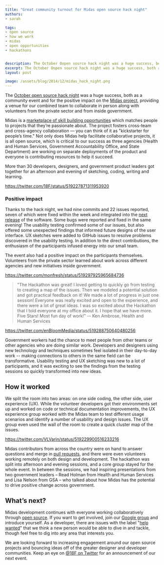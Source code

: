 ```yaml
---
title: "Great community turnout for Midas open source hack night"
authors:
- sarah

tags:
- open source
- how we work
- midas
- open opportunities
- hackathons


description: The October Oopen source hack night was a huge success, both as a community event and for the positive impact on the Midas project.
excerpt: The October Oopen source hack night was a huge success, both as a community event and for the positive impact on the Midas project.
layout: post

image: /assets/blog/2014/12/midas_hack_night.png
---
```


The [October open source hack night](https://18f.gsa.gov/2014/10/01/open-source-hack-series-midas) was a huge success, both as a community event and for the positive impact on the [Midas project](https://github.com/18F/midas), providing a venue for our combined team to collaborate in person along with volunteers from the private sector and from inside government.

Midas is a [marketplace of skill building opportunities](https://18f.gsa.gov/2014/07/16/midas-a-marketplace-for-innovation-in-government/) which matches people to projects that they’re passionate about. The project fosters cross-team and cross-agency collaboration — you can think of it as "kickstarter for people’s time." Not only does Midas help facilitate collaborative projects, it is all open source, which is critical to our success as three agencies (Health and Human Services, Government Accountability Office, and State Department) are working on separate deployments of the product and everyone is contributing resources to help it succeed.

More than 30 developers, designers, and government product leaders got together for an afternoon and evening of sketching, coding, writing and learning.

https://twitter.com/18F/status/519227871311953920

### Positive impact

Thanks to the hack night, we had nine commits and 22 issues reported, seven of which were fixed within the week and integrated into the [next release](https://github.com/18F/midas/releases/tag/0.0.18) of the software.  Some bugs were reported and fixed in the same evening!  The usability testing confirmed some of our issues, but also offered some unexpected findings that informed future designs of the user interface.  UX sketches were added to GitHub issues to resolve problems discovered in the usability testing.  In addition to the direct contributions, the enthusiasm of the participants infused energy into our small team.

The event also had a positive impact on the participants themselves.  Volunteers from the private sector learned about work across different agencies and new initiatives inside government.

https://twitter.com/monfresh/status/519297925965684736

> "The Hackathon was great!  I loved getting to quickly go from testing to creating a map of the issues.  Then we modeled a potential solution and got practical feedback on it!  We made a lot of progress in just one session!  Everyone was really excited and open to the experience, and there were a lot of great ideas.  I was so excited about the Hackathon that I told everyone at my office about it.  I hope that we have more.  Five Stars! Most fun day of work!" -- Ken Ambrose, Health and Human Services

https://twitter.com/enBloomMedia/status/519288750640480256

Government workers had the chance to meet people from other teams or other agencies who are doing similar work. Developers and designers using new technology and techniques sometimes feel isolated in their day-to-day work -- making connections to others in the same field can be transformative.  Usability testing and UX sketching was new to a lot of participants, and it was exciting to see the findings from the testing sessions so quickly transformed into new ideas.

## How it worked

We split the room into two areas: on one side coding, the other side, user experience (UX). While the volunteer developers got their environments set up and worked on code or technical documentation improvements,  the UX experience group worked with the Midas team to test different usage scenarios and identify a number of usability and design issues.  The UX group even used the wall of the room to create a quick cluster map of the issues.

https://twitter.com/VLVarin/status/519229900516233216

Midas contributors from across the country were on hand to answer questions and merge in [pull requests](http://oss-watch.ac.uk/resources/pullrequest), and there were even volunteers working remotely on both design and development. The hackathon was split into afternoon and evening sessions, and a core group stayed for the whole event. In between the sessions, we had inspiring presentations from two government leaders – Read Holman from Health and Human Services and Lisa Nelson from GSA – who talked about how Midas has the potential to drive positive change across government.

## What’s next?

Midas development continues with everyone working collaboratively through [open source](https://github.com/18F/midas).  If you want to get involved, join our [Google group](https://groups.google.com/forum/#!forum/midascrowd) and introduce yourself.  As a developer, there are issues with the label "[help wanted](https://github.com/18F/midas/labels/help%20wanted)" that we think a new person would be able to dive in and tackle, though feel free to dig into any area that interests you.

We are looking forward to increasing engagement around our open source projects and bouncing ideas off of the greater designer and developer communities. Keep an eye on [@18F on Twitter](https://twitter.com/18F) for an announcement of our next event.
